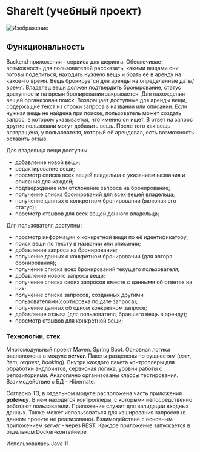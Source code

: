 # ShareIt (учебный проект)

![Изображение](https://www.vesti.ru/p/b_1322240.jpg)

## Функциональность

Backend приложения - сервиса для шеринга.
Обеспечивает возможность для пользователей рассказать, какими вещами они готовы поделиться, 
находить нужную вещь и брать её в аренду на какое-то время. 
Вещь бронируется для аренды на определенные даты/время. Владелец вещи должен подтвердить
бронирование, статус доступности на время бронирования закрывается.
Для нахождения вещей организован поиск. Возвращает доступные для аренды вещи, содержащие
текст из строки запроса в названии или описании.
Если нужная вещь не найдена при поиске, пользователь может создать запрос, в котором
указывается, что именно он ищет. В ответ на запрос другие пользовали могут добавить вещь.
После того как вещь возвращена, у пользователя, который её арендовал, есть возможность 
оставить отзыв.

Для владельца вещи доступны: 
- добавление новой вещи;
- редактирование вещи;
- просмотр списка всех вещей владельца с указанием названия и описания для каждой;
- подтверждение или отклонение запроса на бронирование;
- получение списка бронирований для всех вещей владельца;
- получение данных о конкретном бронировании (включая его статус);
- просмотр отзывов для всех вещей данного владельца;

Для пользователя доступны:
- просмотр информации о конкретной вещи по её идентификатору;
- поиск вещи по тексту в названии или описании;
- добавление запроса на бронирование;
- получение данных о конкретном бронировании (для автора бронирования);
- получение списка всех бронирований текущего пользователя;
- добавление нового запроса вещи;
- получение списка своих запросов вместе с данными об ответах на них;
- получение списка запросов, созданных другими пользователями(сортировка по дате запроса);
- получение данных об одном конкретном запросе;
- добавление отзыва (для пользователя, бравшего вещь в аренду);
- просмотр отзывов для конкретной вещи;

### Технологии, стек

Многомодульный проект Maven. Spring Boot.
Основная логика расположена в модуле ***server***.
Пакеты разделены по сущностям (*user*, *item*, *request*, *booking*). Внутри каждого пакета
контроллеры для обработки эндпоинтов, сервисная логика, уровни работы с репозиториями.
Аналогично организованы классы тестирования.
Взаимодействие с БД - Hibernate.

Согласно ТЗ, в отдельном модуле расположена часть приложения ***gateway***.
В нем находятся контроллеры, с которыми непосредственно работают пользователи. Приложение
служит для валидации входных данных. Также может использоваться для кэширования запросов
(в данном проекте не реализовано).
Взаимодействие с основным приложением *server* - через REST.
Каждое приложение запускается в отдельном Docker-контейнере

Использовалась Java 11






